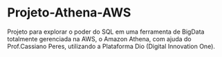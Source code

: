 # Projeto-Athena-AWS
Projeto para explorar o poder do SQL em uma ferramenta de BigData totalmente gerenciada na AWS, o Amazon Athena,
com ajuda do Prof.Cassiano Peres, utilizando a Plataforma Dio (Digital Innovation One).
